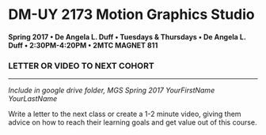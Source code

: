 # DM-UY 2173 Motion Graphics Studio

#### Spring 2017 • De Angela L. Duff • Tuesdays &amp; Thursdays • De Angela L. Duff • 2:30PM-4:20PM • 2MTC MAGNET 811

### LETTER OR VIDEO TO NEXT COHORT

---

*Include in google drive folder, MGS Spring 2017 YourFirstName YourLastName*

Write a letter to the next class or create a 1-2 minute video, giving them advice on how to reach their learning goals and get value out of this course.